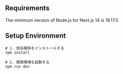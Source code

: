 ## Requirements

The minimum version of Node.js for Next.js 14 is 18.17.0

## Setup Environment

```shell
# 1. 依存関係をインストールする
npm install

# 2. 開発環境を起動する
npm run dev
```